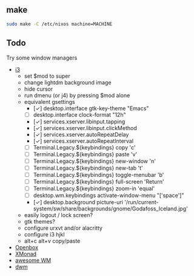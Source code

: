 ## make

``` sh
sudo make -C /etc/nixos machine=MACHINE
```

## Todo
Try some window managers
- [i3](https://i3wm.org)
  - set $mod to super
  - change lightdm background image
  - hide cursor
  - run dmenu (or j4) by pressing $mod alone
  - equivalent gsettings
    - [✓] desktop.interface gtk-key-theme "Emacs"
    - [ ] desktop.interface clock-format "12h"
    - [✓] services.xserver.libinput.tapping
    - [✓] services.xserver.libinput.clickMethod
    - [✓] services.xserver.autoRepeatDelay
    - [✓] services.xserver.autoRepeatInterval
    - [ ] Terminal.Legacy.${keybindings} copy '<Ctrl><Alt>c'
    - [ ] Terminal.Legacy.${keybindings} paste '<Ctrl><Alt>v'
    - [ ] Terminal.Legacy.${keybindings} new-window '<Ctrl><Alt>n'
    - [ ] Terminal.Legacy.${keybindings} new-tab '<Ctrl><Alt>t'
    - [ ] Terminal.Legacy.${keybindings} toggle-menubar '<Ctrl><Alt>b'
    - [ ] Terminal.Legacy.${keybindings} full-screen '<Ctrl><Alt>Return'
    - [ ] Terminal.Legacy.${keybindings} zoom-in '<Ctrl>equal'
    - [ ] desktop.wm.keybindings activate-window-menu "['<Alt><Shift>space']"
    - [✓] desktop.background picture-uri '/run/current-system/sw/share/backgrounds/gnome/Godafoss_Iceland.jpg'
  - easily logout / lock screen?
  - gtk themes?
  - configure urxvt and/or alacritty
  - configure i3 hjkl
  - alt+c alt+v copy/paste
- [Openbox](http://openbox.org/wiki/Main_Page)
- [XMonad](http://xmonad.org)
- [awesome WM](https://awesomewm.org)
- [dwm](https://dwm.suckless.org)
